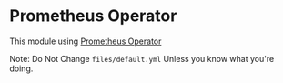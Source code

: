 # Prometheus Operator

This module using [Prometheus Operator](https://github.com/prometheus-community/helm-charts/tree/main/charts/kube-prometheus-stack)

Note:
    Do Not Change `files/default.yml` Unless you know what you're doing.